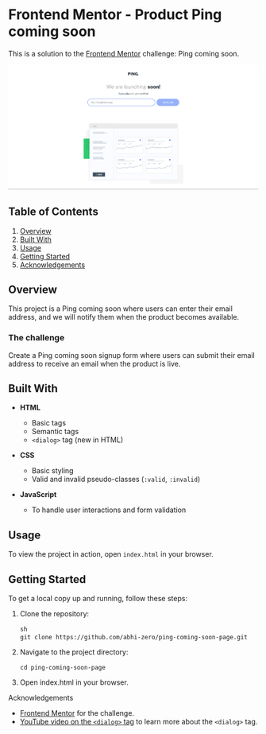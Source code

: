 # Frontend Mentor - Product Ping coming soon

This is a solution to the [Frontend Mentor](https://www.frontendmentor.io) challenge: Ping coming soon.

![screenshot](./images/ping-ss.png)

## Table of Contents

1. [Overview](#overview)
2. [Built With](#built-with)
3. [Usage](#usage)
4. [Getting Started](#getting-started)
5. [Acknowledgements](#acknowledgements)

## Overview

This project is a Ping coming soon where users can enter their email address, and we will notify them when the product becomes available.

### The challenge

Create a Ping coming soon signup form where users can submit their email address to receive an email when the product is live.

## Built With

- **HTML**
  - Basic tags
  - Semantic tags
  - `<dialog>` tag (new in HTML)
- **CSS**

  - Basic styling
  - Valid and invalid pseudo-classes (`:valid`, `:invalid`)

- **JavaScript**
  - To handle user interactions and form validation

## Usage

To view the project in action, open `index.html` in your browser.

## Getting Started

To get a local copy up and running, follow these steps:

1. Clone the repository:
   ```
   sh
   git clone https://github.com/abhi-zero/ping-coming-soon-page.git
   ```
2. Navigate to the project directory:
   ```
   cd ping-coming-soon-page
   ``` 
3. Open index.html in your browser.

Acknowledgements

- [Frontend Mentor](https://www.frontendmentor.io) for the challenge.
- [YouTube video on the `<dialog>` tag](https://www.youtube.com/watch?v=ywtkJkxJsdg) to learn more about the `<dialog>` tag.
